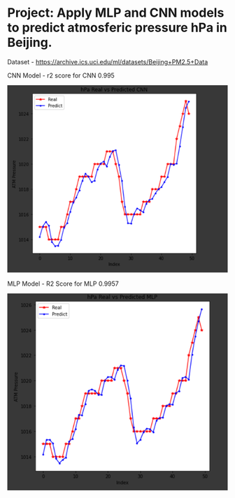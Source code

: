 
# Project: Apply MLP and CNN models to predict atmosferic pressure hPa in Beijing.

Dataset - https://archive.ics.uci.edu/ml/datasets/Beijing+PM2.5+Data

CNN Model - r2 score for CNN  0.995

 ![alt text](https://github.com/fduque/atm_pressure_ioT_forecast_MLP_CNN/blob/master/CNN.PNG)

MLP Model - R2 Score for MLP  0.9957

 ![alt text](https://github.com/fduque/atm_pressure_ioT_forecast_MLP_CNN/blob/master/MLP.PNG)
